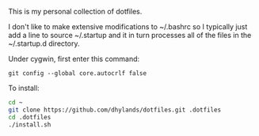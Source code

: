 This is my personal collection of dotfiles.

I don't like to make extensive modifications to ~/.bashrc so
I typically just add a line to source ~/.startup and it in turn processes
all of the files in the ~/.startup.d directory.

Under cygwin, first enter this command:
```
git config --global core.autocrlf false
```

To install:
```bash
cd ~
git clone https://github.com/dhylands/dotfiles.git .dotfiles
cd .dotfiles
./install.sh
```

